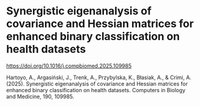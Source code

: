 # Synergistic eigenanalysis of covariance and Hessian matrices for enhanced binary classification on health datasets

https://doi.org/10.1016/j.compbiomed.2025.109985

Hartoyo, A., Argasiński, J., Trenk, A., Przybylska, K., Błasiak, A., & Crimi, A. (2025). Synergistic eigenanalysis of covariance and Hessian matrices for enhanced binary classification on health datasets. Computers in Biology and Medicine, 190, 109985.
